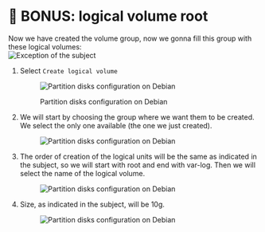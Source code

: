 # 💾 BONUS: logical volume root

Now we have created the volume group, now we gonna fill this group with these logical volumes:\
![Exception of the subject](<../../.gitbook/assets/image (76).png>)

1.  Select `Create logical volume`

    <figure><img src="../../.gitbook/assets/image (78).png" alt="Partition disks configuration on Debian"><figcaption><p>Partition disks configuration on Debian</p></figcaption></figure>


2.  We will start by choosing the group where we want them to be created. We select the only one available (the one we just created).

    <figure><img src="../../.gitbook/assets/image (79).png" alt="Partition disks configuration on Debian"><figcaption></figcaption></figure>


3.  The order of creation of the logical units will be the same as indicated in the subject, so we will start with root and end with var-log. Then we will select the name of the logical volume.

    <figure><img src="../../.gitbook/assets/image (80).png" alt="Partition disks configuration on Debian"><figcaption></figcaption></figure>


4.  Size, as indicated in the subject, will be 10g.

    <figure><img src="../../.gitbook/assets/image (81).png" alt="Partition disks configuration on Debian"><figcaption></figcaption></figure>


